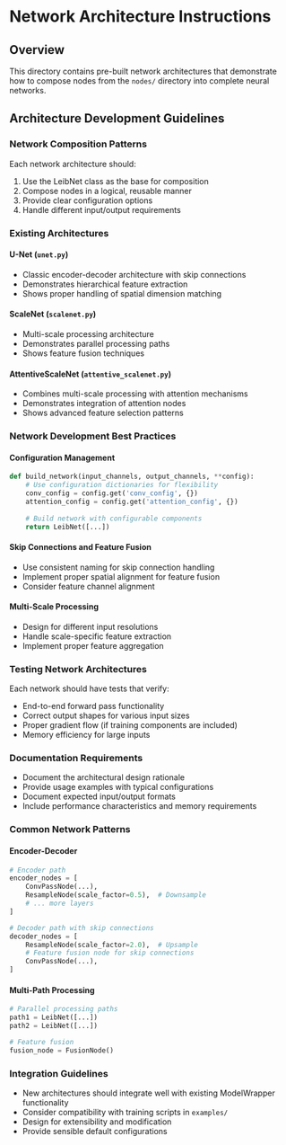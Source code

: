 # Network Architecture Instructions

## Overview
This directory contains pre-built network architectures that demonstrate how to compose nodes from the `nodes/` directory into complete neural networks.

## Architecture Development Guidelines

### Network Composition Patterns
Each network architecture should:
1. Use the LeibNet class as the base for composition
2. Compose nodes in a logical, reusable manner
3. Provide clear configuration options
4. Handle different input/output requirements

### Existing Architectures

#### U-Net (`unet.py`)
- Classic encoder-decoder architecture with skip connections
- Demonstrates hierarchical feature extraction
- Shows proper handling of spatial dimension matching

#### ScaleNet (`scalenet.py`)
- Multi-scale processing architecture
- Demonstrates parallel processing paths
- Shows feature fusion techniques

#### AttentiveScaleNet (`attentive_scalenet.py`)
- Combines multi-scale processing with attention mechanisms
- Demonstrates integration of attention nodes
- Shows advanced feature selection patterns

### Network Development Best Practices

#### Configuration Management
```python
def build_network(input_channels, output_channels, **config):
    # Use configuration dictionaries for flexibility
    conv_config = config.get('conv_config', {})
    attention_config = config.get('attention_config', {})
    
    # Build network with configurable components
    return LeibNet([...])
```

#### Skip Connections and Feature Fusion
- Use consistent naming for skip connection handling
- Implement proper spatial alignment for feature fusion
- Consider feature channel alignment

#### Multi-Scale Processing
- Design for different input resolutions
- Handle scale-specific feature extraction
- Implement proper feature aggregation

### Testing Network Architectures
Each network should have tests that verify:
- End-to-end forward pass functionality
- Correct output shapes for various input sizes
- Proper gradient flow (if training components are included)
- Memory efficiency for large inputs

### Documentation Requirements
- Document the architectural design rationale
- Provide usage examples with typical configurations
- Document expected input/output formats
- Include performance characteristics and memory requirements

### Common Network Patterns

#### Encoder-Decoder
```python
# Encoder path
encoder_nodes = [
    ConvPassNode(...),
    ResampleNode(scale_factor=0.5),  # Downsample
    # ... more layers
]

# Decoder path with skip connections
decoder_nodes = [
    ResampleNode(scale_factor=2.0),  # Upsample
    # Feature fusion node for skip connections
    ConvPassNode(...),
]
```

#### Multi-Path Processing
```python
# Parallel processing paths
path1 = LeibNet([...])
path2 = LeibNet([...])

# Feature fusion
fusion_node = FusionNode()
```

### Integration Guidelines
- New architectures should integrate well with existing ModelWrapper functionality
- Consider compatibility with training scripts in `examples/`
- Design for extensibility and modification
- Provide sensible default configurations